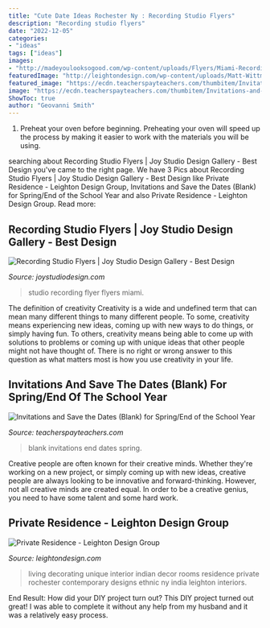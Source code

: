 ```yaml
---
title: "Cute Date Ideas Rochester Ny : Recording Studio Flyers"
description: "Recording studio flyers"
date: "2022-12-05"
categories:
- "ideas"
tags: ["ideas"]
images:
- "http://madeyoulooksogood.com/wp-content/uploads/Flyers/Miami-Recording-Studio-Flyer.jpg"
featuredImage: "http://leightondesign.com/wp-content/uploads/Matt-Wittmeyer-Winslow-2.jpg"
featured_image: "https://ecdn.teacherspayteachers.com/thumbitem/Invitations-and-Save-the-Dates-Blank-for-SpringEnd-of-the-School-Year-1539033034/original-669284-1.jpg"
image: "https://ecdn.teacherspayteachers.com/thumbitem/Invitations-and-Save-the-Dates-Blank-for-SpringEnd-of-the-School-Year-1539033034/original-669284-1.jpg"
ShowToc: true
author: "Geovanni Smith"
---
```



1. Preheat your oven before beginning. Preheating your oven will speed up the process by making it easier to work with the materials you will be using.

	

		
searching about Recording Studio Flyers | Joy Studio Design Gallery - Best Design you've came to the right page. We have 3 Pics about Recording Studio Flyers | Joy Studio Design Gallery - Best Design like Private Residence - Leighton Design Group, Invitations and Save the Dates (Blank) for Spring/End of the School Year and also Private Residence - Leighton Design Group. Read more:
		
    
## Recording Studio Flyers | Joy Studio Design Gallery - Best Design

<img loading=lazy src="http://madeyoulooksogood.com/wp-content/uploads/Flyers/Miami-Recording-Studio-Flyer.jpg" onerror="this.onerror=null;this.src='https://tse2.mm.bing.net/th?id=OIP.FvpTjX83Rm-9zXzeb3y8DAHaLH&amp;pid=15.1';" alt="Recording Studio Flyers | Joy Studio Design Gallery - Best Design">

_Source: joystudiodesign.com_

>studio recording flyer flyers miami. 

	

The definition of creativity
Creativity is a wide and undefined term that can mean many different things to many different people. To some, creativity means experiencing new ideas, coming up with new ways to do things, or simply having fun. To others, creativity means being able to come up with solutions to problems or coming up with unique ideas that other people might not have thought of. There is no right or wrong answer to this question as what matters most is how you use creativity in your life.

    
## Invitations And Save The Dates (Blank) For Spring/End Of The School Year

<img loading=lazy src="https://ecdn.teacherspayteachers.com/thumbitem/Invitations-and-Save-the-Dates-Blank-for-SpringEnd-of-the-School-Year-1539033034/original-669284-1.jpg" onerror="this.onerror=null;this.src='https://tse3.mm.bing.net/th?id=OIP.7NDxnoCu2lpPCuj_YLH3twAAAA&amp;pid=15.1';" alt="Invitations and Save the Dates (Blank) for Spring/End of the School Year">

_Source: teacherspayteachers.com_

>blank invitations end dates spring. 

	

Creative people are often known for their creative minds. Whether they're working on a new project, or simply coming up with new ideas, creative people are always looking to be innovative and forward-thinking. However, not all creative minds are created equal. In order to be a creative genius, you need to have some talent and some hard work.

    
## Private Residence - Leighton Design Group

<img loading=lazy src="http://leightondesign.com/wp-content/uploads/Matt-Wittmeyer-Winslow-2.jpg" onerror="this.onerror=null;this.src='https://tse1.mm.bing.net/th?id=OIP.GgmGsgV7AWK5y70kNwHe2AHaEK&amp;pid=15.1';" alt="Private Residence - Leighton Design Group">

_Source: leightondesign.com_

>living decorating unique interior indian decor rooms residence private rochester contemporary designs ethnic ny india leighton interiors. 

	

End Result: How did your DIY project turn out?
This DIY project turned out great! I was able to complete it without any help from my husband and it was a relatively easy process.

